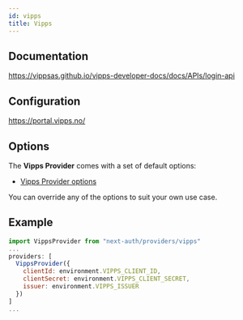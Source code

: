 ```yaml
---
id: vipps
title: Vipps
---
```


## Documentation

https://vippsas.github.io/vipps-developer-docs/docs/APIs/login-api

## Configuration

https://portal.vipps.no/

## Options

The **Vipps Provider** comes with a set of default options:

- [Vipps Provider options](https://github.com/nextauthjs/next-auth/blob/main/packages/next-auth/src/providers/vipps.ts)

You can override any of the options to suit your own use case.

## Example

```js
import VippsProvider from "next-auth/providers/vipps"
...
providers: [
  VippsProvider({
    clientId: environment.VIPPS_CLIENT_ID,
    clientSecret: environment.VIPPS_CLIENT_SECRET,
    issuer: environment.VIPPS_ISSUER
  })
]
...
```
